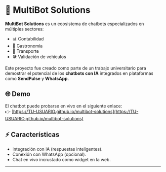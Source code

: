 # 🤖 MultiBot Solutions

**MultiBot Solutions** es un ecosistema de chatbots especializados en múltiples sectores:  
- 📊 Contabilidad  
- 🍴 Gastronomía  
- 🚗 Transporte  
- 🛠️ Validación de vehículos  

Este proyecto fue creado como parte de un trabajo universitario para demostrar el potencial de los **chatbots con IA** integrados en plataformas como **SendPulse** y **WhatsApp**.

## 🌐 Demo
El chatbot puede probarse en vivo en el siguiente enlace:  
👉 [https://TU-USUARIO.github.io/multibot-solutions](https://TU-USUARIO.github.io/multibot-solutions)

## ⚡ Características
- Integración con IA (respuestas inteligentes).  
- Conexión con WhatsApp (opcional).  
- Chat en vivo incrustado como widget en la web.

---
